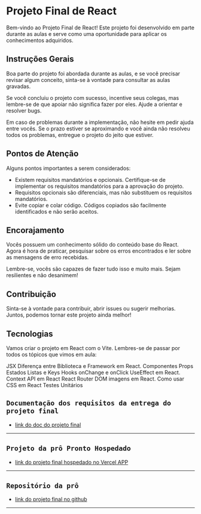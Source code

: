 # Projeto Final de React

Bem-vindo ao Projeto Final de React! Este projeto foi desenvolvido em parte durante as aulas e serve como uma oportunidade para aplicar os conhecimentos adquiridos.

## Instruções Gerais

Boa parte do projeto foi abordada durante as aulas, e se você precisar revisar algum conceito, sinta-se à vontade para consultar as aulas gravadas.

Se você concluiu o projeto com sucesso, incentive seus colegas, mas lembre-se de que apoiar não significa fazer por eles. Ajude a orientar e resolver bugs.

Em caso de problemas durante a implementação, não hesite em pedir ajuda entre vocês. Se o prazo estiver se aproximando e você ainda não resolveu todos os problemas, entregue o projeto do jeito que estiver. 

## Pontos de Atenção

Alguns pontos importantes a serem considerados:

- Existem requisitos mandatórios e opcionais. Certifique-se de implementar os requisitos mandatórios para a aprovação do projeto.
- Requisitos opcionais são diferenciais, mas não substituem os requisitos mandatórios.
- Evite copiar e colar código. Códigos copiados são facilmente identificados e não serão aceitos.

## Encorajamento

Vocês possuem um conhecimento sólido do conteúdo base do React. Agora é hora de praticar, pesquisar sobre os erros encontrados e ler sobre as mensagens de erro recebidas.

Lembre-se, vocês são capazes de fazer tudo isso e muito mais. Sejam resilientes e não desanimem!

## Contribuição

Sinta-se à vontade para contribuir, abrir issues ou sugerir melhorias. Juntos, podemos tornar este projeto ainda melhor!

## Tecnologias

Vamos criar o projeto em React com o Vite. Lembres-se de passar por todos os tópicos que vimos em aula:

JSX
Diferença entre Biblioteca e Framework em React.
Componentes
Props
Estados
Listas e Keys
Hooks
onChange e onClick
UseEffect em React.
Context API em React
React Router DOM
imagens em React.
Como usar CSS em React
Testes Unitários

## `Documentação dos requisitos da entrega do projeto final`

- [link do doc do projeto final](https://www.canva.com/design/DAF7MCKi7jE/C1i7JzmO1Nn8sRqTpQttuA/edit?utm_content=DAF7MCKi7jE&utm_campaign=designshare&utm_medium=link2&utm_source=sharebutton)

---

## `Projeto da prô Pronto Hospedado`

- [link do projeto final hospedado no Vercel APP](https://projeto-final-amanda-silva.vercel.app/)

---

## `Repositório da prô`

- [link do projeto final no github](https://github.com/asilvaolabi/CFT1-ProjetoFinal-React)

---
